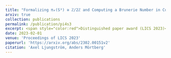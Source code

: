 ```yaml
---
title: "Formalizing π₄(S³) ≅ ℤ/2ℤ and Computing a Brunerie Number in Cubical Agda"
arxiv: true
collection: publications
permalink: /publication/pi4s3
excerpt: <span style="color:red">Distinguished paper award (LICS 2023)</span>
date: 2023-02-01
venue: 'Proceedings of LICS 2023'
paperurl: 'https://arxiv.org/abs/2302.00151v2'
citation: 'Axel Ljungström, Anders Mörtberg'
---
```

